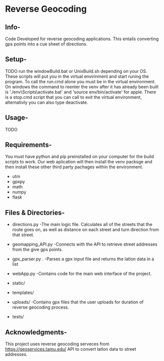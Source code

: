 # Reverse Geocoding 

## Info-
Code Developed for reverse geocoding applications. This entails converting gps points into a cue sheet of directions. 

## Setup-
TODO
run the windowBuild.bat or UnixBuild.sh depending on your OS. These scripts will put you in the virtual envirinment and start runing the program. To call the run.cmd alone you must be in the virtual environment. On windows the command to reenter the venv after it has already been built is './env\Scripts\activate.bat' and 'source env/bin/activate' for apple. There is a stop.cmd script that you can call to exit the virtual environment, alternativly you can also type deactivate.


## Usage- 
TODO

## Requirements-
You must have python and pip preinstalled on your computer for the build scripts to work. Our web aplication will then install the venv packsge and then install these other third party pachages within the environment. 
- utm
- gpxpy
- math
- numpy
- flask

## Files & Directories-
* directions.py
-The main logic file. Calculates all of the streets that the route goes on, as well as distance on each street and turn direction from that street. 

* geomapping_API.py
-Connects with the API to retrieve street addresses from the give gps points.

* gpx_parser.py .
-Parses a gpx input file and returns the latlon data in a list

* webApp.py
-Contains code for the main web interface of the project.

* static/

* templates/

* uploads/
-Contains gpx files that the user uploads for duration of reverse geocoding process.

* tests/

## Acknowledgments-
This project uses reverse geocoding serveces from https://geoservices.tamu.edu/ API to convert latlon data to street addresses. 
